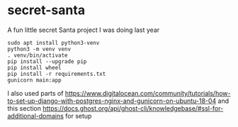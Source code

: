 # secret-santa
A fun little secret Santa project I was doing last year

```
sudo apt install python3-venv
python3 -m venv venv
. venv/bin/activate
pip install --upgrade pip
pip install wheel
pip install -r requirements.txt
gunicorn main:app
```

I also used parts of https://www.digitalocean.com/community/tutorials/how-to-set-up-django-with-postgres-nginx-and-gunicorn-on-ubuntu-18-04 and this section https://docs.ghost.org/api/ghost-cli/knowledgebase/#ssl-for-additional-domains for setup

